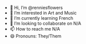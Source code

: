 - 👋 Hi, I’m @renniesflowers
- 👀 I’m interested in Art and Music
- 🌱 I’m currently learning French
- 💞️ I’m looking to collaborate on N/A
- 📫 How to reach me N/A
- 😄 Pronouns: They/Them

<!---
renniesflowers/renniesflowers is a ✨ special ✨ repository because its `README.md` (this file) appears on your GitHub profile.
You can click the Preview link to take a look at your changes.
--->
